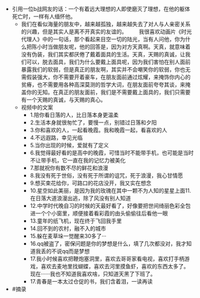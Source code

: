 - 引用一位b战网友的话：一个有着远大理想的人即使磨灭了理想，在他的躯体死亡时，一样有人缅怀他。​
	- 我们在看似海量的朋友中，越来越孤独，越来越失去了对人与人亲密关系的兴趣，但是其实人是离不开真实的友谊的。        我很喜欢动画片《时光代理人》中的一句话，那个看起来目空一切的陆光，当有人问他，你为什么把陈小时当做朋友呢，他的回答是，因为对方天真啊。天真，就意味着没有伪装，我们其实都厌倦了戴着面具的生活。天真，天赐的真诚，让我们可以，脱去面具，我们为什么要戴上面具呢，因为我们害怕在别人面前暴露我们的软弱，但是真正的朋友啊，其实并不会嘲笑你的软弱，你也无需假装强大，你不需要开着豪车，在朋友面前通过炫耀，来掩饰你内心的贫瘠，也不需要用各种高深莫测的哲学大词，在朋友面前夸夸其谈，来掩盖你的无知。在真正的朋友面前，我们是不需要戴上面具的，我们只需要有一个天赐的真诚，与天赐的真心。
	- ​视频中的文案
		- 1.陪你看日落的人，比日落本身更温柔
		- 2.生活本身就很匆忙了，要慢一点，别错过日落和夕阳
		- 3.你和喜欢的人，一起看晚霞。我和晚霞一起，看喜欢的人
		- 4.不远遐路，幸见光临
		- 5.当你出现的时候，爱就有了定义
		- 6.我觉得最好看的是高中的晚霞，可惜当时不能带手机，也可能是当时不让带手机，它一直在我的记忆力被美化
		- 7.那就祝你有数不尽的鲜花和浪漫
		- 8.我没有死于世俗，没有死于所谓的诅咒，死于浪漫，我心甘情愿
		- 9.想买束花给你，可路口的花店没开，我又实在想念
		- 10.星空如此美丽，是因为我的玫瑰在其中一颗不为人知的星星上面11.在日落大道浪漫出逃，除了风没有别人知道
		- 12.中学时代晚自习的时候的天最好看了，好像要把世间绮丽色彩全包进一个个小窗里，顺便接着看彩霞的由头偷偷往后看他一眼
		- 13.童年的纸飞机，现在终于飞回我手里
		- 14.回不到的农村，融不入的城市
		- 15.躲在麦草垛一觉醒来30多了···
		- 16.qq被盗了，密保问题是你的梦想是什么，填了几次都没对，我才知道我丢的不说qq而是梦想
		- 17.我小时候喜欢把鞭炮塞洞里，喜欢去哥哥家看电视，喜欢打手柄游戏，喜欢去麦地里找蝴蝶，喜欢去河里摸鱼虾，喜欢的东西太多了。现在······我也不知道我喜欢啥，只知道天黑了下班了。
		- 17.青春是一本太过仓促的书，我们含着泪，一读再读 ​
- #摘录